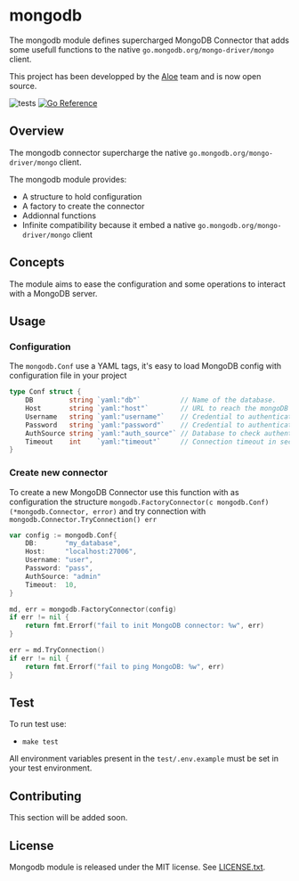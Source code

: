 # mongodb

The mongodb module defines supercharged MongoDB Connector that adds some usefull functions to the native `go.mongodb.org/mongo-driver/mongo` client.

This project has been developped by the [Aloe](https://www.aloe-corp.com/) team and is now open source.

![tests](https://github.com/Aloe-Corporation/mongodb/actions/workflows/go.yml/badge.svg)
[![Go Reference](https://pkg.go.dev/badge/github.com/Aloe-Corporation/mongodb.svg)](https://pkg.go.dev/github.com/Aloe-Corporation/mongodb)

## Overview

The mongodb connector supercharge the native `go.mongodb.org/mongo-driver/mongo` client.

The mongodb module provides:

- A structure to hold configuration
- A factory to create the connector
- Addionnal functions
- Infinite compatibility because it embed a native `go.mongodb.org/mongo-driver/mongo` client

## Concepts 

The module aims to ease the configuration and some operations to interact with a MongoDB server.

## Usage

### Configuration
The `mongodb.Conf` use a YAML tags, it's easy to load MongoDB config with configuration file in your project
```go
type Conf struct {
	DB         string `yaml:"db"`          // Name of the database.
	Host       string `yaml:"host"`        // URL to reach the mongoDB server.
	Username   string `yaml:"username"`    // Credential to authenticate to the db.
	Password   string `yaml:"password"`    // Credential to authenticate to the db.
	AuthSource string `yaml:"auth_source"` // Database to check authentication
	Timeout    int    `yaml:"timeout"`     // Connection timeout in seconds
}
```

### Create new connector
To create a new MongoDB Connector use this function with as configuration the structure `mongodb.FactoryConnector(c mongodb.Conf) (*mongodb.Connector, error)` and try connection with `mongodb.Connector.TryConnection() err`
```go
var config := mongodb.Conf{
	DB:       "my_database",
	Host:     "localhost:27006",
	Username: "user",
	Password: "pass",
	AuthSource: "admin"
	Timeout:  10,
}

md, err = mongodb.FactoryConnector(config)
if err != nil {
	return fmt.Errorf("fail to init MongoDB connector: %w", err)
}

err = md.TryConnection()
if err != nil {
	return fmt.Errorf("fail to ping MongoDB: %w", err)
}

```

## Test
To run test use:
- `make test`

All environment variables present in the `test/.env.example` must be set in your test environment.


## Contributing

This section will be added soon.

## License

Mongodb module is released under the MIT license. See [LICENSE.txt](./LICENSE).
